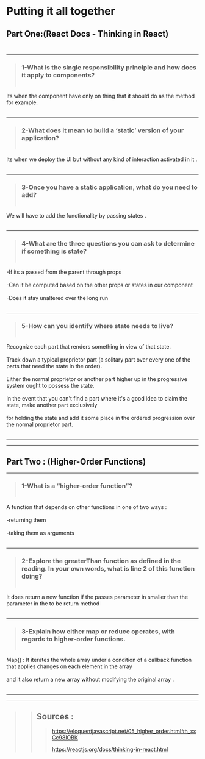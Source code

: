 # Putting it all together


## Part One:(React Docs - Thinking in React)<br><br>
**                                         **
> ### 1-What is the single responsibility principle and how does it apply to components?<br><br>
Its when the component have only on thing that it should do as the method for example.<br><br>
**                                         **

> ### 2-What does it mean to build a ‘static’ version of your application?<br><br>
Its when we deploy the UI but without any kind of interaction activated in it .<br><br>
**                                         **
> ### 3-Once you have a static application, what do you need to add?<br><br>
We will have to add the functionality by passing states .<br><br>
**                                         **
> ### 4-What are the three questions you can ask to determine if something is state?<br><br>
-If its a passed from the parent through props<br><br>
-Can it be computed based on the other props or states in our component <br><br>
-Does it stay unaltered over the long run<br><br>
**                                         **
> ### 5-How can you identify where state needs to live?<br><br>
Recognize each part that renders something in view of that state.<br><br>
Track down a typical proprietor part (a solitary part over every one of the parts that need the state in the order).<br><br>
Either the normal proprietor or another part higher up in the progressive system ought to possess the state.<br><br>
In the event that you can't find a part where it's a good idea to claim the state, make another part exclusively<br><br>
 for holding the state and add it some place in the ordered progression over the normal proprietor part.<br><br>
**                                         **

**                                         **

## Part Two : (Higher-Order Functions)
**                                         **
> ### 1-What is a “higher-order function”?<br><br>
A function that depends on other functions in one of two ways :<br><br>
-returning them <br><br>
-taking them as arguments <br><br>
**                                         **
> ### 2-Explore the greaterThan function as defined in the reading. In your own words, what is line 2 of this function doing?<br><br>
It does return a new function if the passes parameter in smaller than the parameter in the to be return method<br><br>
**                                         **
> ### 3-Explain how either map or reduce operates, with regards to higher-order functions.<br><br>
Map() : It iterates the whole array under a condition of a callback function that applies changes on each element in the array <br><br>
and it also return a new array without modifying the original array .<br><br>
**                                         **
**                                         **

>> ## Sources :
>>> https://eloquentjavascript.net/05_higher_order.html#h_xxCc98lOBK
>>> 
>>> https://reactjs.org/docs/thinking-in-react.html

